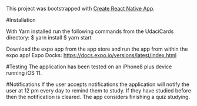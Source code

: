 This project was bootstrapped with [Create React Native App](https://github.com/react-community/create-react-native-app).

#Installation

With Yarn installed run the following commands from the UdaciCards directory:
$ yarn install
$ yarn start

Download the expo app from the app store and run the app from within the expo app!
Expo Docks:
https://docs.expo.io/versions/latest/index.html

#Testing
The application has been tested on an iPhone8 plus device running iOS 11.

#Notifications
If the user accepts notifications the application will notify the user at 12 pm every day to remind them to study. 
If they have studied before then the notification is cleared. The app considers finishing a quiz studying. 